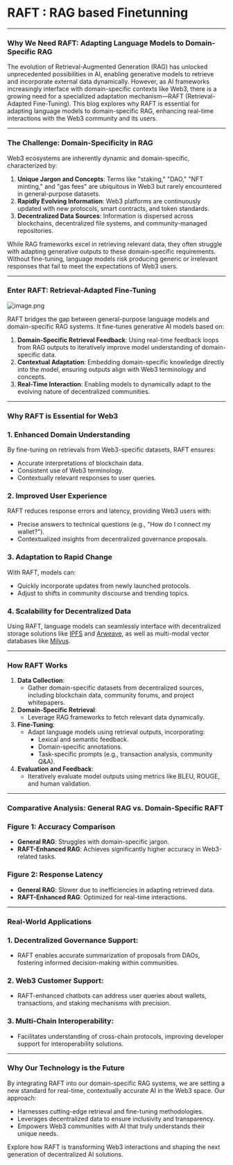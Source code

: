# RAFT : RAG based Finetunning

---

### Why We Need RAFT: Adapting Language Models to Domain-Specific RAG

The evolution of Retrieval-Augmented Generation (RAG) has unlocked unprecedented possibilities in AI, enabling generative models to retrieve and incorporate external data dynamically. However, as AI frameworks increasingly interface with domain-specific contexts like Web3, there is a growing need for a specialized adaptation mechanism—RAFT (Retrieval-Adapted Fine-Tuning). This blog explores why RAFT is essential for adapting language models to domain-specific RAG, enhancing real-time interactions with the Web3 community and its users.

---

### The Challenge: Domain-Specificity in RAG

Web3 ecosystems are inherently dynamic and domain-specific, characterized by:

1. **Unique Jargon and Concepts**: Terms like "staking," "DAO," "NFT minting," and "gas fees" are ubiquitous in Web3 but rarely encountered in general-purpose datasets.
2. **Rapidly Evolving Information**: Web3 platforms are continuously updated with new protocols, smart contracts, and token standards.
3. **Decentralized Data Sources**: Information is dispersed across blockchains, decentralized file systems, and community-managed repositories.

While RAG frameworks excel in retrieving relevant data, they often struggle with adapting generative outputs to these domain-specific requirements. Without fine-tuning, language models risk producing generic or irrelevant responses that fail to meet the expectations of Web3 users.

---

### Enter RAFT: Retrieval-Adapted Fine-Tuning

![image.png](/img/docs/users/our-insight/raft-rag/1-img.png)

RAFT bridges the gap between general-purpose language models and domain-specific RAG systems. It fine-tunes generative AI models based on:

1. **Domain-Specific Retrieval Feedback**: Using real-time feedback loops from RAG outputs to iteratively improve model understanding of domain-specific data.
2. **Contextual Adaptation**: Embedding domain-specific knowledge directly into the model, ensuring outputs align with Web3 terminology and concepts.
3. **Real-Time Interaction**: Enabling models to dynamically adapt to the evolving nature of decentralized communities.

---

### Why RAFT is Essential for Web3

### 1. **Enhanced Domain Understanding**

By fine-tuning on retrievals from Web3-specific datasets, RAFT ensures:

- Accurate interpretations of blockchain data.
- Consistent use of Web3 terminology.
- Contextually relevant responses to user queries.

### 2. **Improved User Experience**

RAFT reduces response errors and latency, providing Web3 users with:

- Precise answers to technical questions (e.g., "How do I connect my wallet?").
- Contextualized insights from decentralized governance proposals.

### 3. **Adaptation to Rapid Change**

With RAFT, models can:

- Quickly incorporate updates from newly launched protocols.
- Adjust to shifts in community discourse and trending topics.

### 4. **Scalability for Decentralized Data**

Using RAFT, language models can seamlessly interface with decentralized storage solutions like [IPFS](https://ipfs.io/) and [Arweave](https://www.arweave.org/), as well as multi-modal vector databases like [Milvus](https://milvus.io/).

---

### How RAFT Works

1. **Data Collection**:
    - Gather domain-specific datasets from decentralized sources, including blockchain data, community forums, and project whitepapers.
2. **Domain-Specific Retrieval**:
    - Leverage RAG frameworks to fetch relevant data dynamically.
3. **Fine-Tuning**:
    - Adapt language models using retrieval outputs, incorporating:
        - Lexical and semantic feedback.
        - Domain-specific annotations.
        - Task-specific prompts (e.g., transaction analysis, community Q&A).
4. **Evaluation and Feedback**:
    - Iteratively evaluate model outputs using metrics like BLEU, ROUGE, and human validation.

---

### Comparative Analysis: General RAG vs. Domain-Specific RAFT

### Figure 1: Accuracy Comparison

- **General RAG**: Struggles with domain-specific jargon.
- **RAFT-Enhanced RAG**: Achieves significantly higher accuracy in Web3-related tasks.

### Figure 2: Response Latency

- **General RAG**: Slower due to inefficiencies in adapting retrieved data.
- **RAFT-Enhanced RAG**: Optimized for real-time interactions.

---

### Real-World Applications

### 1. **Decentralized Governance Support**:

- RAFT enables accurate summarization of proposals from DAOs, fostering informed decision-making within communities.

### 2. **Web3 Customer Support**:

- RAFT-enhanced chatbots can address user queries about wallets, transactions, and staking mechanisms with precision.

### 3. **Multi-Chain Interoperability**:

- Facilitates understanding of cross-chain protocols, improving developer support for interoperability solutions.

---

### Why Our Technology is the Future

By integrating RAFT into our domain-specific RAG systems, we are setting a new standard for real-time, contextually accurate AI in the Web3 space. Our approach:

- Harnesses cutting-edge retrieval and fine-tuning methodologies.
- Leverages decentralized data to ensure inclusivity and transparency.
- Empowers Web3 communities with AI that truly understands their unique needs.

Explore how RAFT is transforming Web3 interactions and shaping the next generation of decentralized AI solutions.